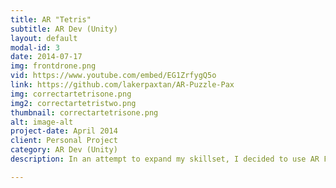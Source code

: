 ```yaml
---
title: AR "Tetris"
subtitle: AR Dev (Unity)
layout: default
modal-id: 3
date: 2014-07-17
img: frontdrone.png
vid: https://www.youtube.com/embed/EG1ZrfygQ5o
link: https://github.com/lakerpaxtan/AR-Puzzle-Pax
img: correctartetrisone.png
img2: correctartetristwo.png
thumbnail: correctartetrisone.png
alt: image-alt
project-date: April 2014
client: Personal Project
category: AR Dev (Unity)
description: In an attempt to expand my skillset, I decided to use AR Foundation (a Unity API designed to be compatible w/ both ARCore and ARKit) to port my VR "Tetris" game into AR. It was a challenging prospect and taught me a lot about the limits and capabilities of AR.

---
```

